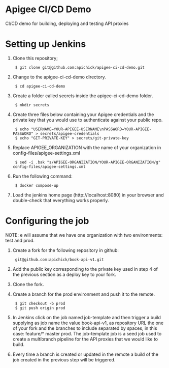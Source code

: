 # Apigee CI/CD Demo 

CI/CD demo for building, deploying and testing API proxies

# Setting up Jenkins

1. Clone this repository;

        $ git clone git@github.com:apichick/apigee-ci-cd-demo.git

2. Change to the apigee-ci-cd-demo directory.

        $ cd apigee-ci-cd-demo

3. Create a folder called secrets inside the apigee-ci-cd-demo folder.

        $ mkdir secrets

4. Create three files below containing your Apigee credentials and the private key that you would use to authenticate against your public repo.

        $ echo "USERNAME=YOUR-APIGEE-USERNAME\nPASSWORD=YOUR-APIGEE-PASSWORD" > secrets/apigee-credentials
        $ echo "GIT-PRIVATE-KEY" > secrets/git-private-key

5. Replace APIGEE_ORGANIZATION with the name of your organization in config-files/apigee-settings.xml

        $ sed -i .bak "s/APIGEE-ORGANIZATION/YOUR-APIGEE-ORGANIZATION/g" config-files/apigee-settings.xml

6. Run the following command:

        $ docker compose-up

7. Load the jenkins home page (http://localhost:8080) in your browser and double-check that everything works properly.

# Configuring the job

NOTE: e will assume that we have one organization with two environments: test and prod.

1. Create a fork for the following repository in github:

        git@github.com:apichick/book-api-v1.git

2. Add the public key corresponding to the private key used in step 4 of the previous section as a deploy key to your fork.

3. Clone the fork.

5. Create a branch for the prod environment and push it to the remote.

        $ git checkout -b prod
        $ git push origin prod

9. In Jenkins click on the job named job-template and then trigger a build supplying as job name the value book-api-v1, as repository URL the one of your fork and the branches to include separated by spaces, in this case: feature/* master prod. The job-template job is a seed job used to create a multibranch pipeline for the API proxies that we would like to build.

10. Every time a branch is created or updated in the remote a build of the job created in the previous step will be triggered.
